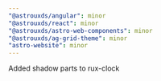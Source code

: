 ```yaml
---
"@astrouxds/angular": minor
"@astrouxds/react": minor
"@astrouxds/astro-web-components": minor
"@astrouxds/ag-grid-theme": minor
"astro-website": minor
---
```


Added shadow parts to rux-clock

